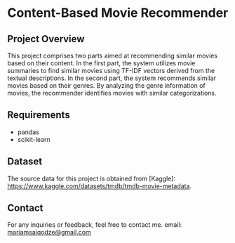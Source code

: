 # Content-Based Movie Recommender

## Project Overview
This project comprises two parts aimed at recommending similar movies based on their content. In the first part, the system utilizes movie summaries to find similar movies using TF-IDF vectors derived from the textual descriptions. In the second part, the system recommends similar movies based on their genres. By analyzing the genre information of movies, the recommender identifies movies with similar categorizations.

## Requirements
- pandas 
- scikit-learn

## Dataset
The source data for this project is obtained from [Kaggle]: 
https://www.kaggle.com/datasets/tmdb/tmdb-movie-metadata.

## Contact
For any inquiries or feedback, feel free to contact me. email: mariamsaiqodze@gmail.com
